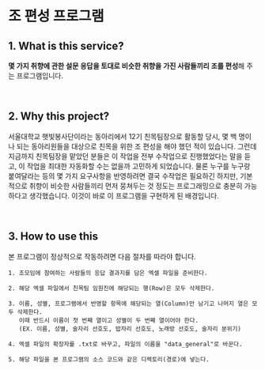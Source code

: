 # 조 편성 프로그램

## 1. What is this service?

**몇 가지 취향에 관한 설문 응답을 토대로 비슷한 취향을 가진 사람들끼리 조를 편성**해 주는 프로그램입니다.

<br/>

## 2. Why this project?

서울대학교 햇빛봉사단이라는 동아리에서 12기 친목팀장으로 활동할 당시, 몇 백 명이나 되는 동아리원들을 대상으로 친목을 위한 조 편성을 해야 했던 적이 있습니다. 그런데 지금까지 친목팀장을 맡았던 분들은 이 작업을 전부 수작업으로 진행했었다는 말을 듣고, 이 작업을 최대한 자동화할 수는 없을까 고민하게 되었습니다. 물론 누구를 누구랑 붙여달라는 등의 몇 가지 요구사항을 반영하려면 결국 수작업은 필요하긴 하지만, 기본적으로 취향이 비슷한 사람들끼리 먼저 뭉쳐두는 것 정도는 프로그래밍으로 충분히 가능하다고 생각했습니다. 이것이 바로 이 프로그램을 구현하게 된 배경입니다.

<br/>

## 3. How to use this

본 프로그램이 정상적으로 작동하려면 다음 절차를 따라야 합니다.

    1. 조모임에 참여하는 사람들의 응답 결과지를 담은 엑셀 파일을 준비한다.
    
    2. 해당 엑셀 파일에서 친목팀 임원진에 해당되는 행(Row)은 모두 삭제한다.
    
    3. 이름, 성별, 프로그램에서 반영할 항목에 해당되는 열(Column)만 남기고 나머지 열은 모두 삭제한다.
       이때 반드시 이름이 첫 번째 열이고 성별이 두 번째 열이어야 한다.
       (EX. 이름, 성별, 술자리 선호도, 밥자리 선호도, 노래방 선호도, 술자리 분위기)
       
    4. 엑셀 파일의 확장자를 .txt로 바꾸고, 파일의 이름을 "data_general"로 바꾼다.
    
    5. 해당 파일을 본 프로그램의 소스 코드와 같은 디렉토리(경로)에 넣는다.
